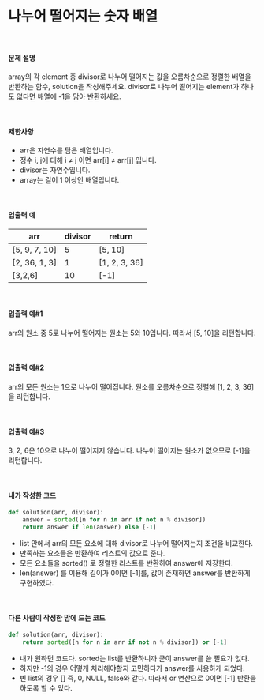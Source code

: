 # 나누어 떨어지는 숫자 배열

<br/>

#### 문제 설명

array의 각 element 중 divisor로 나누어 떨어지는 값을 오름차순으로 정렬한 배열을 반환하는 함수, solution을 작성해주세요. divisor로 나누어 떨어지는 element가 하나도 없다면 배열에 -1을 담아 반환하세요.

<br/>

#### 제한사항

- arr은 자연수를 담은 배열입니다.
- 정수 i, j에 대해 i ≠ j 이면 arr[i] ≠ arr[j] 입니다.
- divisor는 자연수입니다.
- array는 길이 1 이상인 배열입니다.

<br/>

#### 입출력 예

| arr           | divisor | return        |
| ------------- | ------- | ------------- |
| [5, 9, 7, 10] | 5       | [5, 10]       |
| [2, 36, 1, 3] | 1       | [1, 2, 3, 36] |
| [3,2,6]       | 10      | [-1]          |

<br/>

#### 입출력 예#1

arr의 원소 중 5로 나누어 떨어지는 원소는 5와 10입니다. 따라서 [5, 10]을 리턴합니다.

<br/>

#### 입출력 예#2

arr의 모든 원소는 1으로 나누어 떨어집니다. 원소를 오름차순으로 정렬해 [1, 2, 3, 36]을 리턴합니다.

<br/>

#### 입출력 예#3

3, 2, 6은 10으로 나누어 떨어지지 않습니다. 나누어 떨어지는 원소가 없으므로 [-1]을 리턴합니다.

<br/>

#### 내가 작성한 코드

```python
def solution(arr, divisor):
    answer = sorted([n for n in arr if not n % divisor])
    return answer if len(answer) else [-1]
```

* list 안에서 arr의 모든 요소에 대해 divisor로 나누어 떨어지는지 조건을 비교한다.
* 만족하는 요소들은 반환하여 리스트의 값으로 준다.
* 모든 요소들을 sorted() 로 정렬한 리스트를 반환하여 answer에 저장한다.
* len(answer) 를 이용해 길이가 0이면 [-1]를, 값이 존재하면 answer를 반환하게 구현하였다.

<br/>

#### 다른 사람이 작성한 맘에 드는 코드

```python
def solution(arr, divisor):
    return sorted([n for n in arr if not n % divisor]) or [-1]
```

* 내가 원하던 코드다. sorted는 list를 반환하니까 굳이 answer를 쓸 필요가 없다.
* 하지만 -1의 경우 어떻게 처리해야할지 고민하다가 answer를 사용하게 되었다.
* 빈 list의 경우 [] 즉, 0, NULL, false와 같다. 따라서 or 연산으로 0이면 [-1] 반환을 하도록 할 수 있다.

<br/>